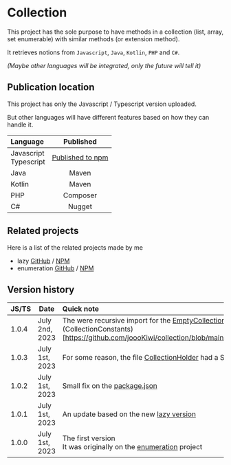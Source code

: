 # Collection

This project has the sole purpose to have methods in a collection (list, array, set enumerable) with similar methods (or extension method).

It retrieves notions from `Javascript`, `Java`, `Kotlin`, `PHP` and `C#`.

_(Maybe other languages will be integrated, only the future will tell it)_

## Publication location
This project has only the Javascript / Typescript version uploaded.

But other languages will have different features based on how they can handle it.

| Language                  |                               Published                                |
|:--------------------------|:----------------------------------------------------------------------:|
| Javascript<br/>Typescript | [Published to npm](https://www.npmjs.com/package/@joookiwi/collection) |
| Java                      |                                 Maven                                  |
| Kotlin                    |                                 Maven                                  |
| PHP                       |                                Composer                                |
| C#                        |                                 Nugget                                 |

## Related projects

Here is a list of the related projects made by me
- lazy [GitHub](https://github.com/joooKiwi/lazy) / [NPM](https://www.npmjs.com/package/@joookiwi/lazy)
- enumeration [GitHub](https://github.com/joooKiwi/enumeration) / [NPM](https://www.npmjs.com/package/@joookiwi/enumerable)

## Version history

| JS/TS | Date           | Quick note                                                                                                                                                                                                                                                                 |
|-------|----------------|:---------------------------------------------------------------------------------------------------------------------------------------------------------------------------------------------------------------------------------------------------------------------------|
| 1.0.4 | July 2nd, 2023 | The were recursive import for the [EmptyCollectionHolder](https://github.com/joooKiwi/collection/blob/main/javascript/src/EmptyCollectionHolder.ts) from the (CollectionConstants)[https://github.com/joooKiwi/collection/blob/main/javascript/src/CollectionConstants.ts] |
| 1.0.3 | July 1st, 2023 | For some reason, the file [CollectionHolder](https://github.com/joooKiwi/collection/blob/main/javascript/src/CollectionHolder.ts) had a Symbol not declared                                                                                                                |
| 1.0.2 | July 1st, 2023 | Small fix on the [package.json](https://github.com/joooKiwi/collection/blob/main/javascript/package.json)                                                                                                                                                                  |
| 1.0.1 | July 1st, 2023 | An update based on the new [lazy version](https://github.com/joookiwi/lazy)                                                                                                                                                                                                |
| 1.0.0 | July 1st, 2023 | The first version<br/>It was originally on the [enumeration](https://github.com/joooKiwi/enumeration) project                                                                                                                                                              |

